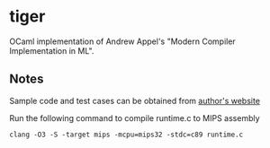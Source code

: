 # tiger

OCaml implementation of Andrew Appel's "Modern Compiler Implementation in ML".

## Notes

Sample code and test cases can be obtained from [author's website](https://www.cs.princeton.edu/~appel/modern/ml/project.html)

Run the following command to compile runtime.c to MIPS assembly

```
clang -O3 -S -target mips -mcpu=mips32 -stdc=c89 runtime.c
```

